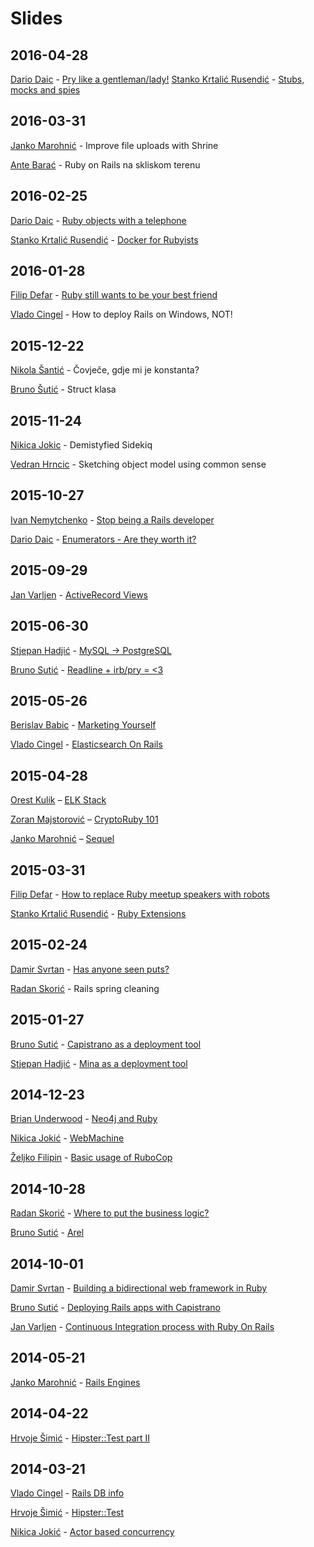 # Slides

## 2016-04-28

[Dario Daic](https://github.com/dariodaic) - [Pry like a gentleman/lady!](http://slides.com/dariodaic/repl_pry#/)
[Stanko Krtalić Rusendić](https://github.com/Stankec) - [Stubs, mocks and spies](2016-04-28/stubs_mocks_spies.pdf)

## 2016-03-31

[Janko Marohnić](https://github.com/janko-m) - Improve file uploads with Shrine

[Ante Barać](https://github.com/abarac) - Ruby on Rails na skliskom terenu

## 2016-02-25

[Dario Daic](https://github.com/dariodaic) - [Ruby objects with a telephone](http://slides.com/dariodaic/ruby_objects_with_a_telephone#/)

[Stanko Krtalić Rusendić](https://github.com/Stankec) - [Docker for Rubyists](2016-02-25/docker_for_ruby_devs.pdf)

## 2016-01-28
[Filip Defar](https://github.com/dabrorius) - [Ruby still wants to be your best friend](https://github.com/rubyzg/slides/blob/master/2016-01-28/ruby-best-friend.pdf)

[Vlado Cingel](https://github.com/vlado) - How to deploy Rails on Windows, NOT!

## 2015-12-22

[Nikola Šantić](https://github.com/shnikola) - Čovječe, gdje mi je konstanta?

[Bruno Šutić](https://github.com/bruno-) - Struct klasa

## 2015-11-24

[Nikica Jokic](https://github.com/neektza) - Demistyfied Sidekiq

[Vedran Hrncic](https://github.com/vr4b4c) - Sketching object model using common sense

## 2015-10-27

[Ivan Nemytchenko](https://github.com/inem) - [Stop being a Rails developer](https://www.slideshare.net/secret/4k5WrmRcpnfiQ5)

[Dario Daic](https://github.com/dariodaic) - [Enumerators - Are they worth it?](http://slides.com/dariodaic/enumerators#/1)

## 2015-09-29

[Jan Varljen](https://github.com/janvarljen) - [ActiveRecord Views](http://slides.com/janvarljen/activerecordviews)

## 2015-06-30

[Stjepan Hadjić](https://github.com/d4be4st) - [MySQL -> PostgreSQL](http://slides.com/stjepanhadjic/mysql-postgresql)

[Bruno Sutić](https://github.com/bruno-) - [Readline + irb/pry = <3](https://speakerdeck.com/brunosutic/pry-equals-3)

## 2015-05-26

[Berislav Babic](https://github.com/berislavbabic) - [Marketing Yourself](https://github.com/rubyzg/slides/blob/master/2015-05-26/Marketing%20Yousrelf.pdf)

[Vlado Cingel](https://github.com/vlado) - [Elasticsearch On Rails](http://vlado.github.io/slides/2015-05-26-RubyZG-elasticsearch-on-rails/#/)

## 2015-04-28

[Orest Kulik](https://github.com/okulik) – [ELK Stack](https://github.com/okulik/elastic-rubyzg)

[Zoran Majstorović](https://github.com/zmajstor) – [CryptoRuby 101](https://speakerdeck.com/zmajstor/cryptoruby-101)

[Janko Marohnić](https://github.com/janko-m) – [Sequel](https://speakerdeck.com/janko_m/sequel)

## 2015-03-31
[Filip Defar](https://github.com/dabrorius) - [How to replace Ruby meetup speakers with robots](http://www.refactorit.co/talks/robots/)

[Stanko Krtalić Rusendić](https://github.com/Stankec) - [Ruby Extensions](https://github.com/rubyzg/slides/blob/master/2015-03-31/ruby_extensions.pdf)

## 2015-02-24
[Damir Svrtan](https://github.com/DamirSvrtan) - [Has anyone seen puts?](http://slides.com/damirsvrtan/ruby-talks-1-9#/)

[Radan Skorić](https://github.com/radanskoric) - Rails spring cleaning

## 2015-01-27
[Bruno Sutić](https://github.com/bruno-) - [Capistrano as a deployment tool](https://speakerdeck.com/brunosutic/capistrano-vs-mina-capistrano-demo-talk)

[Stjepan Hadjić](https://github.com/d4be4st) - [Mina as a deployment tool](http://slides.com/stjepanhadjic/mina/#/)

## 2014-12-23
[Brian Underwood](https://github.com/cheerfulstoic) - [Neo4j and Ruby](http://www.brian-underwood.codes/asciidoc-slides/content/presentation/neo4j-ruby/)

[Nikica Jokić](https://github.com/neektza) - [WebMachine](https://speakerdeck.com/neektza/building-well-defined-apis-part-1-proper-http)

[Željko Filipin](https://github.com/zeljkofilipin) - [Basic usage of RuboCop](http://filipin.eu/rubocop/)

## 2014-10-28
[Radan Skorić](https://github.com/radanskoric) - [Where to put the business logic?](http://radanskoric.github.io/ror_business_logic_presentation/#/)

[Bruno Sutić](https://github.com/bruno-) - [Arel](https://speakerdeck.com/brunosutic/introduction-to-arel)

## 2014-10-01
[Damir Svrtan](https://github.com/DamirSvrtan) - [Building a bidirectional web framework in Ruby](http://slides.com/damirsvrtan/bidirectional-ruby-framework#)

[Bruno Sutić](https://github.com/bruno-) - [Deploying Rails apps with Capistrano](https://speakerdeck.com/brunosutic/deploying-rails-apps-with-capistrano)

[Jan Varljen](https://github.com/janvarljen) - [Continuous Integration process with Ruby On Rails](http://slides.com/janvarljen/rubyonrailsci#/)

## 2014-05-21
[Janko Marohnić](https://github.com/janko-m) - [Rails Engines](https://speakerdeck.com/janko_m/rails-engines)

## 2014-04-22
[Hrvoje Šimić](https://github.com/shime) - [Hipster::Test part II](https://github.com/shime/hipster_test)

## 2014-03-21
[Vlado Cingel](https://github.com/vlado) - [Rails DB info](http://vlado.github.io/slides/2014-03-21-RubyZG-rails-db-info)

[Hrvoje Šimić](https://github.com/shime) - [Hipster::Test](https://github.com/shime/hipster_test)

[Nikica Jokić](https://github.com/neektza) - [Actor based concurrency](https://github.com/neektza/actor_demo)
